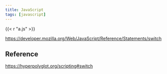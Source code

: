 ```yaml
---
title: JavaScript
tags: [javascript]
---
```


{{< r "a.js" >}}

<https://developer.mozilla.org/Web/JavaScript/Reference/Statements/switch>

## Reference

<https://hyperpolyglot.org/scripting#switch>
